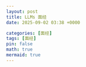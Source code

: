 ```yaml
---
layout: post
title: LLMs 面经
date: 2025-09-02 03:38 +0000

categories: [面经]
tags: [面经]
pin: false
math: true
mermaid: true
---
```

